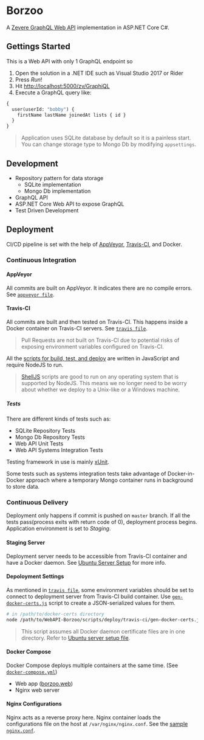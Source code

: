 # Borzoo

A [Zevere GraphQL Web API](https://github.com/Zevere/Zevere-Specs/) implementation in ASP.NET Core C#.

## Gettings Started

This is a Web API with only 1 GraphQL endpoint so

1. Open the solution in a .NET IDE such as Visual Studio 2017 or Rider
1. Press _Run_!
1. Hit [http://localhost:5000/zv/GraphiQL](http://localhost:5000/zv/GraphiQL)
1. Execute a GraphQL query like:

```graphql
{
  user(userId: "bobby") {
    firstName lastName joinedAt lists { id }
  }
}
```

> Application uses SQLite database by default so it is a painless start. You can change storage type to Mongo Db by modifying `appsettings`.

## Development

- Repository pattern for data storage
  - SQLite implementation
  - Mongo Db implementation
- GraphQL API
- ASP.NET Core Web API to expose GraphQL
- Test Driven Development

## Deployment

CI/CD pipeline is set with the help of [AppVeyor](https://www.appveyor.com/), [Travis-CI](https://travis-ci.org/), and Docker.

### Continuous Integration

#### AppVeyor

All commits are built on AppVeyor. It indicates there are no compile errors. See [`appveyor file`](./.appveyor.yml).

#### Travis-CI

All commits are built and then tested on Travis-CI. This happens inside a Docker container on Travis-CI servers. See [`travis file`](./.travis.yml).

> Pull Requests are not built on Travis-CI due to potential risks of exposing environment variables configured on Travis-CI.

All the [scripts for build, test, and deploy](./scripts) are written in JavaScript and require NodeJS to run.

> [ShellJS](https://github.com/shelljs/shelljs) scripts are good to run on any operating system that is supported by NodeJS. This means we no longer need to be worry about whether we deploy to a Unix-like or a Windows machine.

##### Tests

There are different kinds of tests such as:

- SQLite Repository Tests
- Mongo Db Repository Tests
- Web API Unit Tests
- Web API Systems Integration Tests

Testing framework in use is mainly [xUnit](https://github.com/xunit/xunit/).

Some tests such as systems integration tests take advantage of Docker-in-Docker approach where a temporary Mongo container runs in background to store data.

### Continuous Delivery

Deployment only happens if commit is pushed on `master` branch. If all the tests pass(process exits with return code of 0), deployment process begins. Application environment is set to _Staging_.

#### Staging Server

Deployment server needs to be accessible from Travis-CI container and have a Docker daemon. See [Ubuntu Server Setup](./scripts/deploy/ubuntu-server-setup.md) for more info.

#### Depoloyment Settings

As mentioned in [`travis file`](./.travis.yml), some environment variables should be set to connect to deployment server from Travis-CI build container. Use [`gen-docker-certs.js`](./scripts/deploy/travis-ci/gen-docker-certs.js) script to create a JSON-serialized values for them.

```bash
# in /path/to/docker-certs directory
node /path/to/WebAPI-Borzoo/scripts/deploy/travis-ci/gen-docker-certs.js
```

> This script assumes all Docker daemon certificate files are in one directory. Refer to [Ubuntu server setup file](./scripts/deploy/ubuntu-server-setup.md).

#### Docker Compose

Docker Compose deploys multiple containers at the same time. (See [`docker-compose.yml`](./scripts/deploy/docker-compose.yml))

- Web app ([borzoo.web](./scripts/deploy/Borzoo.Web.Dockerfile))
- Nginx web server

#### Nginx Configurations

Nginx acts as a reverse proxy here. Nginx container loads the configurations file on the host at `/var/nginx/nginx.conf`. See the [sample `nginx.conf`](./scripts/deploy/nginx.conf).